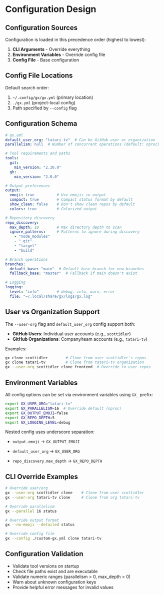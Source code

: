# Configuration Design

## Configuration Sources

Configuration is loaded in this precedence order (highest to lowest):
1. **CLI Arguments** - Override everything
2. **Environment Variables** - Override config file
3. **Config File** - Base configuration

## Config File Locations

Default search order:
1. `~/.config/gx/gx.yml` (primary location)
2. `./gx.yml` (project-local config)
3. Path specified by `--config` flag

## Configuration Schema

```yaml
# gx.yml
default_user_org: "tatari-tv"  # Can be GitHub user or organization
parallelism: null  # Number of concurrent operations (default: nproc)

# Tool requirements and paths
tools:
  git:
    min_version: "2.30.0"
  gh:
    min_version: "2.0.0"

# Output preferences
output:
  emoji: true          # Use emojis in output
  compact: true        # Compact status format by default
  show_clean: false    # Don't show clean repos by default
  colors: true         # Colorized output

# Repository discovery
repo_discovery:
  max_depth: 10        # Max directory depth to scan
  ignore_patterns:     # Patterns to ignore during discovery
    - "node_modules"
    - ".git"
    - "target"
    - "build"

# Branch operations
branches:
  default_base: "main"  # Default base branch for new branches
  fallback_base: "master"  # Fallback if main doesn't exist

# Logging
logging:
  level: "info"        # debug, info, warn, error
  file: "~/.local/share/gx/logs/gx.log"
```

## User vs Organization Support

The `--user-org` flag and `default_user_org` config support both:
- **GitHub Users**: Individual user accounts (e.g., `scottidler`)
- **GitHub Organizations**: Company/team accounts (e.g., `tatari-tv`)

Examples:
```bash
gx clone scottidler        # Clone from user scottidler's repos
gx clone tatari-tv         # Clone from tatari-tv organization
gx --user-org scottidler clone frontend  # Override to user repos
```

## Environment Variables

All config options can be set via environment variables using `GX_` prefix:

```bash
export GX_USER_ORG="tatari-tv"
export GX_PARALLELISM=16  # Override default (nproc)
export GX_OUTPUT_EMOJI=false
export GX_REPO_DEPTH=5
export GX_LOGGING_LEVEL=debug
```

Nested config uses underscore separation:
- `output.emoji` → `GX_OUTPUT_EMOJI`

- `default_user_org` → `GX_USER_ORG`
- `repo_discovery.max_depth` → `GX_REPO_DEPTH`

## CLI Override Examples

```bash
# Override user/org
gx --user-org scottidler clone    # Clone from user scottidler
gx --user-org tatari-tv clone     # Clone from org tatari-tv

# Override parallelism
gx --parallel 16 status

# Override output format
gx --no-emoji --detailed status

# Override config file
gx --config ./custom-gx.yml clone tatari-tv
```

## Configuration Validation

- Validate tool versions on startup
- Check file paths exist and are executable
- Validate numeric ranges (parallelism > 0, max_depth > 0)
- Warn about unknown configuration keys
- Provide helpful error messages for invalid values